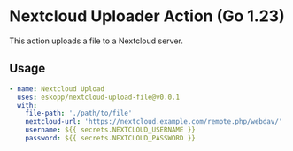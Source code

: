 # Nextcloud Uploader Action (Go 1.23)

This action uploads a file to a Nextcloud server.

## Usage

```yaml
- name: Nextcloud Upload
  uses: eskopp/nextcloud-upload-file@v0.0.1
  with:
    file-path: './path/to/file'
    nextcloud-url: 'https://nextcloud.example.com/remote.php/webdav/'
    username: ${{ secrets.NEXTCLOUD_USERNAME }}
    password: ${{ secrets.NEXTCLOUD_PASSWORD }}
```
